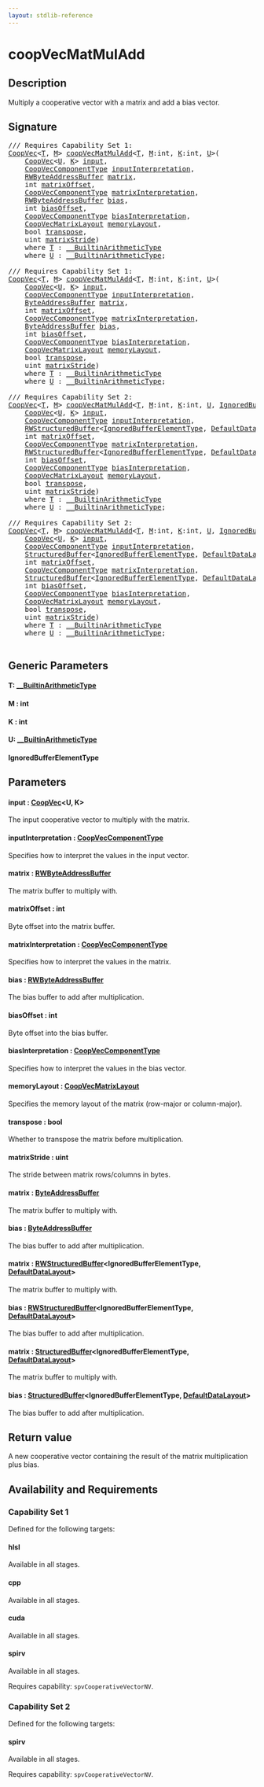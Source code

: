 ```yaml
---
layout: stdlib-reference
---
```


# coopVecMatMulAdd

## Description

Multiply a cooperative vector with a matrix and add a bias vector.



## Signature 

<pre>
/// Requires Capability Set 1:
<a href="../types/coopvec-04/index.md" class="code_type">CoopVec</a>&lt;<a href="coopvecmatmuladd-47ad.md#typeparam-T" class="code_type">T</a>, <a href="coopvecmatmuladd-47ad.md#decl-M" class="code_var">M</a>&gt; <a href="coopvecmatmuladd-47ad.md">coopVecMatMulAdd</a>&lt;<a href="coopvecmatmuladd-47ad.md#typeparam-T" class="code_type">T</a>, <a href="coopvecmatmuladd-47ad.md#decl-M" class="code_var">M</a>:<span class="code_keyword">int</span>, <a href="coopvecmatmuladd-47ad.md#decl-K" class="code_var">K</a>:<span class="code_keyword">int</span>, <a href="coopvecmatmuladd-47ad.md#typeparam-U" class="code_type">U</a>&gt;(
    <a href="../types/coopvec-04/index.md" class="code_type">CoopVec</a>&lt;<a href="coopvecmatmuladd-47ad.md#typeparam-U" class="code_type">U</a>, <a href="coopvecmatmuladd-47ad.md#decl-K" class="code_var">K</a>&gt; <a href="coopvecmatmuladd-47ad.md#decl-input" class="code_param">input</a>,
    <a href="../types/coopveccomponenttype-047g/index.md" class="code_type">CoopVecComponentType</a> <a href="coopvecmatmuladd-47ad.md#decl-inputInterpretation" class="code_param">inputInterpretation</a>,
    <a href="../types/rwbyteaddressbuffer-0126d/index.md" class="code_type">RWByteAddressBuffer</a> <a href="coopvecmatmuladd-47ad.md#decl-matrix" class="code_param">matrix</a>,
    <span class="code_keyword">int</span> <a href="coopvecmatmuladd-47ad.md#decl-matrixOffset" class="code_param">matrixOffset</a>,
    <a href="../types/coopveccomponenttype-047g/index.md" class="code_type">CoopVecComponentType</a> <a href="coopvecmatmuladd-47ad.md#decl-matrixInterpretation" class="code_param">matrixInterpretation</a>,
    <a href="../types/rwbyteaddressbuffer-0126d/index.md" class="code_type">RWByteAddressBuffer</a> <a href="coopvecmatmuladd-47ad.md#decl-bias" class="code_param">bias</a>,
    <span class="code_keyword">int</span> <a href="coopvecmatmuladd-47ad.md#decl-biasOffset" class="code_param">biasOffset</a>,
    <a href="../types/coopveccomponenttype-047g/index.md" class="code_type">CoopVecComponentType</a> <a href="coopvecmatmuladd-47ad.md#decl-biasInterpretation" class="code_param">biasInterpretation</a>,
    <a href="../types/coopvecmatrixlayout-047d/index.md" class="code_type">CoopVecMatrixLayout</a> <a href="coopvecmatmuladd-47ad.md#decl-memoryLayout" class="code_param">memoryLayout</a>,
    <span class="code_keyword">bool</span> <a href="coopvecmatmuladd-47ad.md#decl-transpose" class="code_param">transpose</a>,
    <span class="code_keyword">uint</span> <a href="coopvecmatmuladd-47ad.md#decl-matrixStride" class="code_param">matrixStride</a>)
    <span class='code_keyword'>where</span> <a href="coopvecmatmuladd-47ad.md#typeparam-T" class="code_type">T</a> : <a href="../interfaces/0_builtinarithmetictype-029j/index.md" class="code_type">__BuiltinArithmeticType</a>
    <span class='code_keyword'>where</span> <a href="coopvecmatmuladd-47ad.md#typeparam-U" class="code_type">U</a> : <a href="../interfaces/0_builtinarithmetictype-029j/index.md" class="code_type">__BuiltinArithmeticType</a>;

/// Requires Capability Set 1:
<a href="../types/coopvec-04/index.md" class="code_type">CoopVec</a>&lt;<a href="coopvecmatmuladd-47ad.md#typeparam-T" class="code_type">T</a>, <a href="coopvecmatmuladd-47ad.md#decl-M" class="code_var">M</a>&gt; <a href="coopvecmatmuladd-47ad.md">coopVecMatMulAdd</a>&lt;<a href="coopvecmatmuladd-47ad.md#typeparam-T" class="code_type">T</a>, <a href="coopvecmatmuladd-47ad.md#decl-M" class="code_var">M</a>:<span class="code_keyword">int</span>, <a href="coopvecmatmuladd-47ad.md#decl-K" class="code_var">K</a>:<span class="code_keyword">int</span>, <a href="coopvecmatmuladd-47ad.md#typeparam-U" class="code_type">U</a>&gt;(
    <a href="../types/coopvec-04/index.md" class="code_type">CoopVec</a>&lt;<a href="coopvecmatmuladd-47ad.md#typeparam-U" class="code_type">U</a>, <a href="coopvecmatmuladd-47ad.md#decl-K" class="code_var">K</a>&gt; <a href="coopvecmatmuladd-47ad.md#decl-input" class="code_param">input</a>,
    <a href="../types/coopveccomponenttype-047g/index.md" class="code_type">CoopVecComponentType</a> <a href="coopvecmatmuladd-47ad.md#decl-inputInterpretation" class="code_param">inputInterpretation</a>,
    <a href="../types/byteaddressbuffer-04b/index.md" class="code_type">ByteAddressBuffer</a> <a href="coopvecmatmuladd-47ad.md#decl-matrix" class="code_param">matrix</a>,
    <span class="code_keyword">int</span> <a href="coopvecmatmuladd-47ad.md#decl-matrixOffset" class="code_param">matrixOffset</a>,
    <a href="../types/coopveccomponenttype-047g/index.md" class="code_type">CoopVecComponentType</a> <a href="coopvecmatmuladd-47ad.md#decl-matrixInterpretation" class="code_param">matrixInterpretation</a>,
    <a href="../types/byteaddressbuffer-04b/index.md" class="code_type">ByteAddressBuffer</a> <a href="coopvecmatmuladd-47ad.md#decl-bias" class="code_param">bias</a>,
    <span class="code_keyword">int</span> <a href="coopvecmatmuladd-47ad.md#decl-biasOffset" class="code_param">biasOffset</a>,
    <a href="../types/coopveccomponenttype-047g/index.md" class="code_type">CoopVecComponentType</a> <a href="coopvecmatmuladd-47ad.md#decl-biasInterpretation" class="code_param">biasInterpretation</a>,
    <a href="../types/coopvecmatrixlayout-047d/index.md" class="code_type">CoopVecMatrixLayout</a> <a href="coopvecmatmuladd-47ad.md#decl-memoryLayout" class="code_param">memoryLayout</a>,
    <span class="code_keyword">bool</span> <a href="coopvecmatmuladd-47ad.md#decl-transpose" class="code_param">transpose</a>,
    <span class="code_keyword">uint</span> <a href="coopvecmatmuladd-47ad.md#decl-matrixStride" class="code_param">matrixStride</a>)
    <span class='code_keyword'>where</span> <a href="coopvecmatmuladd-47ad.md#typeparam-T" class="code_type">T</a> : <a href="../interfaces/0_builtinarithmetictype-029j/index.md" class="code_type">__BuiltinArithmeticType</a>
    <span class='code_keyword'>where</span> <a href="coopvecmatmuladd-47ad.md#typeparam-U" class="code_type">U</a> : <a href="../interfaces/0_builtinarithmetictype-029j/index.md" class="code_type">__BuiltinArithmeticType</a>;

/// Requires Capability Set 2:
<a href="../types/coopvec-04/index.md" class="code_type">CoopVec</a>&lt;<a href="coopvecmatmuladd-47ad.md#typeparam-T" class="code_type">T</a>, <a href="coopvecmatmuladd-47ad.md#decl-M" class="code_var">M</a>&gt; <a href="coopvecmatmuladd-47ad.md">coopVecMatMulAdd</a>&lt;<a href="coopvecmatmuladd-47ad.md#typeparam-T" class="code_type">T</a>, <a href="coopvecmatmuladd-47ad.md#decl-M" class="code_var">M</a>:<span class="code_keyword">int</span>, <a href="coopvecmatmuladd-47ad.md#decl-K" class="code_var">K</a>:<span class="code_keyword">int</span>, <a href="coopvecmatmuladd-47ad.md#typeparam-U" class="code_type">U</a>, <a href="coopvecmatmuladd-47ad.md#typeparam-IgnoredBufferElementType" class="code_type">IgnoredBufferElementType</a>&gt;(
    <a href="../types/coopvec-04/index.md" class="code_type">CoopVec</a>&lt;<a href="coopvecmatmuladd-47ad.md#typeparam-U" class="code_type">U</a>, <a href="coopvecmatmuladd-47ad.md#decl-K" class="code_var">K</a>&gt; <a href="coopvecmatmuladd-47ad.md#decl-input" class="code_param">input</a>,
    <a href="../types/coopveccomponenttype-047g/index.md" class="code_type">CoopVecComponentType</a> <a href="coopvecmatmuladd-47ad.md#decl-inputInterpretation" class="code_param">inputInterpretation</a>,
    <a href="../types/rwstructuredbuffer-012c/index.md" class="code_type">RWStructuredBuffer</a>&lt;<a href="coopvecmatmuladd-47ad.md#typeparam-IgnoredBufferElementType" class="code_type">IgnoredBufferElementType</a>, <a href="../types/defaultdatalayout-07b/index.md" class="code_type">DefaultDataLayout</a>&gt; <a href="coopvecmatmuladd-47ad.md#decl-matrix" class="code_param">matrix</a>,
    <span class="code_keyword">int</span> <a href="coopvecmatmuladd-47ad.md#decl-matrixOffset" class="code_param">matrixOffset</a>,
    <a href="../types/coopveccomponenttype-047g/index.md" class="code_type">CoopVecComponentType</a> <a href="coopvecmatmuladd-47ad.md#decl-matrixInterpretation" class="code_param">matrixInterpretation</a>,
    <a href="../types/rwstructuredbuffer-012c/index.md" class="code_type">RWStructuredBuffer</a>&lt;<a href="coopvecmatmuladd-47ad.md#typeparam-IgnoredBufferElementType" class="code_type">IgnoredBufferElementType</a>, <a href="../types/defaultdatalayout-07b/index.md" class="code_type">DefaultDataLayout</a>&gt; <a href="coopvecmatmuladd-47ad.md#decl-bias" class="code_param">bias</a>,
    <span class="code_keyword">int</span> <a href="coopvecmatmuladd-47ad.md#decl-biasOffset" class="code_param">biasOffset</a>,
    <a href="../types/coopveccomponenttype-047g/index.md" class="code_type">CoopVecComponentType</a> <a href="coopvecmatmuladd-47ad.md#decl-biasInterpretation" class="code_param">biasInterpretation</a>,
    <a href="../types/coopvecmatrixlayout-047d/index.md" class="code_type">CoopVecMatrixLayout</a> <a href="coopvecmatmuladd-47ad.md#decl-memoryLayout" class="code_param">memoryLayout</a>,
    <span class="code_keyword">bool</span> <a href="coopvecmatmuladd-47ad.md#decl-transpose" class="code_param">transpose</a>,
    <span class="code_keyword">uint</span> <a href="coopvecmatmuladd-47ad.md#decl-matrixStride" class="code_param">matrixStride</a>)
    <span class='code_keyword'>where</span> <a href="coopvecmatmuladd-47ad.md#typeparam-T" class="code_type">T</a> : <a href="../interfaces/0_builtinarithmetictype-029j/index.md" class="code_type">__BuiltinArithmeticType</a>
    <span class='code_keyword'>where</span> <a href="coopvecmatmuladd-47ad.md#typeparam-U" class="code_type">U</a> : <a href="../interfaces/0_builtinarithmetictype-029j/index.md" class="code_type">__BuiltinArithmeticType</a>;

/// Requires Capability Set 2:
<a href="../types/coopvec-04/index.md" class="code_type">CoopVec</a>&lt;<a href="coopvecmatmuladd-47ad.md#typeparam-T" class="code_type">T</a>, <a href="coopvecmatmuladd-47ad.md#decl-M" class="code_var">M</a>&gt; <a href="coopvecmatmuladd-47ad.md">coopVecMatMulAdd</a>&lt;<a href="coopvecmatmuladd-47ad.md#typeparam-T" class="code_type">T</a>, <a href="coopvecmatmuladd-47ad.md#decl-M" class="code_var">M</a>:<span class="code_keyword">int</span>, <a href="coopvecmatmuladd-47ad.md#decl-K" class="code_var">K</a>:<span class="code_keyword">int</span>, <a href="coopvecmatmuladd-47ad.md#typeparam-U" class="code_type">U</a>, <a href="coopvecmatmuladd-47ad.md#typeparam-IgnoredBufferElementType" class="code_type">IgnoredBufferElementType</a>&gt;(
    <a href="../types/coopvec-04/index.md" class="code_type">CoopVec</a>&lt;<a href="coopvecmatmuladd-47ad.md#typeparam-U" class="code_type">U</a>, <a href="coopvecmatmuladd-47ad.md#decl-K" class="code_var">K</a>&gt; <a href="coopvecmatmuladd-47ad.md#decl-input" class="code_param">input</a>,
    <a href="../types/coopveccomponenttype-047g/index.md" class="code_type">CoopVecComponentType</a> <a href="coopvecmatmuladd-47ad.md#decl-inputInterpretation" class="code_param">inputInterpretation</a>,
    <a href="../types/structuredbuffer-0a/index.md" class="code_type">StructuredBuffer</a>&lt;<a href="coopvecmatmuladd-47ad.md#typeparam-IgnoredBufferElementType" class="code_type">IgnoredBufferElementType</a>, <a href="../types/defaultdatalayout-07b/index.md" class="code_type">DefaultDataLayout</a>&gt; <a href="coopvecmatmuladd-47ad.md#decl-matrix" class="code_param">matrix</a>,
    <span class="code_keyword">int</span> <a href="coopvecmatmuladd-47ad.md#decl-matrixOffset" class="code_param">matrixOffset</a>,
    <a href="../types/coopveccomponenttype-047g/index.md" class="code_type">CoopVecComponentType</a> <a href="coopvecmatmuladd-47ad.md#decl-matrixInterpretation" class="code_param">matrixInterpretation</a>,
    <a href="../types/structuredbuffer-0a/index.md" class="code_type">StructuredBuffer</a>&lt;<a href="coopvecmatmuladd-47ad.md#typeparam-IgnoredBufferElementType" class="code_type">IgnoredBufferElementType</a>, <a href="../types/defaultdatalayout-07b/index.md" class="code_type">DefaultDataLayout</a>&gt; <a href="coopvecmatmuladd-47ad.md#decl-bias" class="code_param">bias</a>,
    <span class="code_keyword">int</span> <a href="coopvecmatmuladd-47ad.md#decl-biasOffset" class="code_param">biasOffset</a>,
    <a href="../types/coopveccomponenttype-047g/index.md" class="code_type">CoopVecComponentType</a> <a href="coopvecmatmuladd-47ad.md#decl-biasInterpretation" class="code_param">biasInterpretation</a>,
    <a href="../types/coopvecmatrixlayout-047d/index.md" class="code_type">CoopVecMatrixLayout</a> <a href="coopvecmatmuladd-47ad.md#decl-memoryLayout" class="code_param">memoryLayout</a>,
    <span class="code_keyword">bool</span> <a href="coopvecmatmuladd-47ad.md#decl-transpose" class="code_param">transpose</a>,
    <span class="code_keyword">uint</span> <a href="coopvecmatmuladd-47ad.md#decl-matrixStride" class="code_param">matrixStride</a>)
    <span class='code_keyword'>where</span> <a href="coopvecmatmuladd-47ad.md#typeparam-T" class="code_type">T</a> : <a href="../interfaces/0_builtinarithmetictype-029j/index.md" class="code_type">__BuiltinArithmeticType</a>
    <span class='code_keyword'>where</span> <a href="coopvecmatmuladd-47ad.md#typeparam-U" class="code_type">U</a> : <a href="../interfaces/0_builtinarithmetictype-029j/index.md" class="code_type">__BuiltinArithmeticType</a>;

</pre>

## Generic Parameters

####  <a id="typeparam-T"></a>T: [\_\_BuiltinArithmeticType](../interfaces/0_builtinarithmetictype-029j/index.md)
####  <a id="decl-M"></a>M  : int
####  <a id="decl-K"></a>K  : int
####  <a id="typeparam-U"></a>U: [\_\_BuiltinArithmeticType](../interfaces/0_builtinarithmetictype-029j/index.md)
####  <a id="typeparam-IgnoredBufferElementType"></a>IgnoredBufferElementType

## Parameters

####  <a id="decl-input"></a>input  : [CoopVec](../types/coopvec-04/index.md)\<U, K\>
The input cooperative vector to multiply with the matrix.

####  <a id="decl-inputInterpretation"></a>inputInterpretation  : [CoopVecComponentType](../types/coopveccomponenttype-047g/index.md)
Specifies how to interpret the values in the input vector.

####  <a id="decl-matrix"></a>matrix  : [RWByteAddressBuffer](../types/rwbyteaddressbuffer-0126d/index.md)
The matrix buffer to multiply with.

####  <a id="decl-matrixOffset"></a>matrixOffset  : int
Byte offset into the matrix buffer.

####  <a id="decl-matrixInterpretation"></a>matrixInterpretation  : [CoopVecComponentType](../types/coopveccomponenttype-047g/index.md)
Specifies how to interpret the values in the matrix.

####  <a id="decl-bias"></a>bias  : [RWByteAddressBuffer](../types/rwbyteaddressbuffer-0126d/index.md)
The bias buffer to add after multiplication.

####  <a id="decl-biasOffset"></a>biasOffset  : int
Byte offset into the bias buffer.

####  <a id="decl-biasInterpretation"></a>biasInterpretation  : [CoopVecComponentType](../types/coopveccomponenttype-047g/index.md)
Specifies how to interpret the values in the bias vector.

####  <a id="decl-memoryLayout"></a>memoryLayout  : [CoopVecMatrixLayout](../types/coopvecmatrixlayout-047d/index.md)
Specifies the memory layout of the matrix (row-major or column-major).

####  <a id="decl-transpose"></a>transpose  : bool
Whether to transpose the matrix before multiplication.

####  <a id="decl-matrixStride"></a>matrixStride  : uint
The stride between matrix rows/columns in bytes.

####  <a id="decl-matrix"></a>matrix  : [ByteAddressBuffer](../types/byteaddressbuffer-04b/index.md)
The matrix buffer to multiply with.

####  <a id="decl-bias"></a>bias  : [ByteAddressBuffer](../types/byteaddressbuffer-04b/index.md)
The bias buffer to add after multiplication.

####  <a id="decl-matrix"></a>matrix  : [RWStructuredBuffer](../types/rwstructuredbuffer-012c/index.md)\<IgnoredBufferElementType, [DefaultDataLayout](../types/defaultdatalayout-07b/index.md)\>
The matrix buffer to multiply with.

####  <a id="decl-bias"></a>bias  : [RWStructuredBuffer](../types/rwstructuredbuffer-012c/index.md)\<IgnoredBufferElementType, [DefaultDataLayout](../types/defaultdatalayout-07b/index.md)\>
The bias buffer to add after multiplication.

####  <a id="decl-matrix"></a>matrix  : [StructuredBuffer](../types/structuredbuffer-0a/index.md)\<IgnoredBufferElementType, [DefaultDataLayout](../types/defaultdatalayout-07b/index.md)\>
The matrix buffer to multiply with.

####  <a id="decl-bias"></a>bias  : [StructuredBuffer](../types/structuredbuffer-0a/index.md)\<IgnoredBufferElementType, [DefaultDataLayout](../types/defaultdatalayout-07b/index.md)\>
The bias buffer to add after multiplication.


## Return value
A new cooperative vector containing the result of the matrix multiplication plus bias.


## Availability and Requirements

### Capability Set 1

Defined for the following targets:

#### hlsl
Available in all stages.

#### cpp
Available in all stages.

#### cuda
Available in all stages.

#### spirv
Available in all stages.

Requires capability: `spvCooperativeVectorNV`.

### Capability Set 2

Defined for the following targets:

#### spirv
Available in all stages.

Requires capability: `spvCooperativeVectorNV`.



<script>
// Fix .md links to .html when on ReadTheDocs
if (window.location.hostname.includes('readthedocs') || 
    window.location.hostname.includes('rtfd.io')) {
  document.addEventListener('DOMContentLoaded', function() {
    const links = document.querySelectorAll('a');
    links.forEach(link => {
      if (link.getAttribute('href') && link.getAttribute('href').endsWith('.md')) {
        link.href = link.href.replace(/\.md($|#|\?)/, '.html$1');
      }
    });
  });
}
</script>
